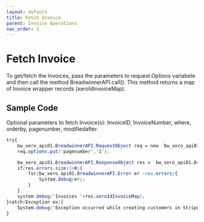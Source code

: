 ```yaml
---
layout: default
title: Fetch Invoice
parent: Invoice Operations
nav_order: 3
---
```


# Fetch Invoice

To get/fetch the Invoices, pass the parameters to request.Options variabele and then call the method BreadwinnerAPI.call(). This method returns a map of Invoice  wrapper records (xeroIdInvoiceMap).

## Sample Code

Optional parameters to fetch Invoice(s):
InvoiceID, InvoiceNumber, where, orderby, pagenumber, modifiedafter.


```scss
try{
    bw_xero_api01.BreadwinnerAPI.RequestObject req = new  bw_xero_api01.BreadwinnerAPI.RequestObject();
    req.options.put('pagenumber','1');

    bw_xero_api01.BreadwinnerAPI.ResponseObject res =  bw_xero_api01.BreadwinnerAPI.call('fetchInvoice', req);
    if(res.errors.size()>0){
        for(bw_xero_api01.BreadwinnerAPI.Error er :res.errors){
            System.debug(er); 
        }
    }
    system.debug('Invoices '+res.xeroIdInvoiceMap);
}catch(Exception ex){
    System.debug('Exception occurred while creating customers in Stripe.'+ex.getStackTraceString());
}
```